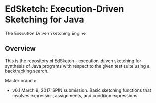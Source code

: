# EdSketch: Execution-Driven Sketching for Java

The Execution Driven Sketching Engine 

## Overview

This is the repository of EdSketch - execution-driven sketching for synthesis of Java programs with respect to the given test suite using a backtracking search. 

Master branch: 
- v0.1 March 9, 2017: SPIN submission. Basic sketching functions that involves expression, assignments, and condition expressions.   

